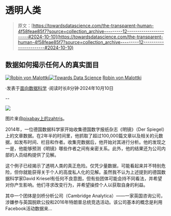 # 透明人类

> 原文：[https://towardsdatascience.com/the-transparent-human-4f58feae85f7?source=collection_archive---------12-----------------------#2024-10-10](https://towardsdatascience.com/the-transparent-human-4f58feae85f7?source=collection_archive---------12-----------------------#2024-10-10)

## 数据如何揭示任何人的真实面目

[](https://medium.com/@robinvm?source=post_page---byline--4f58feae85f7--------------------------------)[![Robin von Malottki](../Images/f5724e8eecb4925706a83f353caa303a.png)](https://medium.com/@robinvm?source=post_page---byline--4f58feae85f7--------------------------------)[](https://towardsdatascience.com/?source=post_page---byline--4f58feae85f7--------------------------------)[![Towards Data Science](../Images/a6ff2676ffcc0c7aad8aaf1d79379785.png)](https://towardsdatascience.com/?source=post_page---byline--4f58feae85f7--------------------------------) [Robin von Malottki](https://medium.com/@robinvm?source=post_page---byline--4f58feae85f7--------------------------------)

·发表于[面向数据科学](https://towardsdatascience.com/?source=post_page---byline--4f58feae85f7--------------------------------) ·阅读时长8分钟·2024年10月10日

--

![](../Images/3c555b38ebba8f9b9af7e1bc7efd9d13.png)

图片来自[pixabay上的zahtris](https://pixabay.com/photos/chess-pawn-queen-knight-mate-3066319/)。

2014年，一位德国数据科学家开始收集德国数字报纸杂志《明镜》（Der Spiegel）上的文章数据。在2年半的时间里，他抓取了超过100,000篇文章以及相关的元数据，如发布时间、栏目和作者。收集完数据后，他开始对其进行分析。他的发现之一是，他能够预测《明镜》哪些作者之间有亲密关系。此外，他的结果还为公司内部的人员结构提供了见解。

这个例子已经揭示了透明人类的真正危险。仅凭少量数据，可能看起来并不特别危险，但你就能获得关于个人的高度私人化的见解。虽然我不认为上述提到的德国数据科学家David Kriesel有任何不良意图，但有些团体可能会持不同看法，并希望对你产生影响。他们寻求改变行为，并希望操控个人以获取自身的利益。

其中一个团体是剑桥分析公司（Cambridge Analytica）——一家英国咨询公司，涉嫌参与英国脱欧公投和2016年特朗普总统竞选活动。该公司基本的概念是利用Facebook活动数据来...
